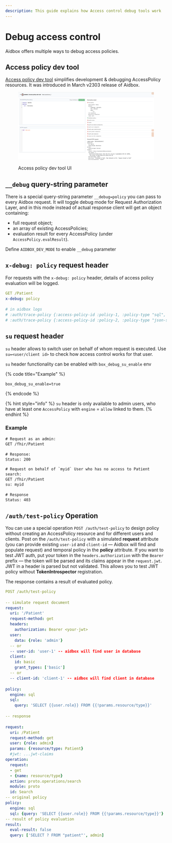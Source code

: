 ```yaml
---
description: This guide explains how Access control debug tools work
---
```


# Debug access control

Aidbox offers multiple ways to debug access policies.

## Access policy dev tool

[Access policy dev tool](debug.md#access-policy-dev-tool) simplifies development & debugging AccessPolicy resources. It was introduced in March v2303 release of Aidbox.

<figure><img src="../../.gitbook/assets/Screenshot 2023-03-23 at 11.40.41.png" alt=""><figcaption><p>Access policy dev tool UI</p></figcaption></figure>

## `__debug` query-string parameter

There is a special query-string parameter `__debug=policy` you can pass to every Aidbox request. It will toggle debug mode for Request Authorization Layer, and in this mode instead of actual response client will get an object containing:

* full request object;
* an array of existing AccessPolicies;
* evaluation result for every AccessPolicy (under `AccessPolicy.evalResult`).

Define `AIDBOX_DEV_MODE` to enable `__debug` parameter

## `x-debug: policy` request header

For requests with the `x-debug: policy` header, details of access policy evaluation will be logged.

```yaml
GET /Patient
x-debug: policy

# in aidbox logs
# :auth/trace-policy {:access-policy-id :policy-1, :policy-type "sql", ...
# :auth/trace-policy {:access-policy-id :policy-2, :policy-type "json-schema",...
```

## `su` request header

`su` header allows to switch user on behalf of whom request is executed. Use `su=<user/client id>` to check how access control works for that user.

`su` header functionality can be enabled with `box_debug_su_enable` env

{% code title="Example" %}
```
box_debug_su_enable=true
```
{% endcode %}

{% hint style="info" %}
`su` header is only available to admin users, who have at least one `AccessPolicy`  with `engine` = `allow` linked to them.&#x20;
{% endhint %}

### Example

```http
# Request as an admin:
GET /fhir/Patient

# Response:
Status: 200
```

```http
# Request on behalf of `myid` User who has no access to Patient search:
GET /fhir/Patient
su: myid

# Response
Status: 403
```

## `/auth/test-policy` Operation

You can use a special operation `POST /auth/test-policy` to design policy without creating an AccessPolicy resource and for different users and clients. Post on the `/auth/test-policy` with a simulated **request** attribute (you can provide existing `user-id` and `client-id` — Aidbox will find and populate request) and temporal policy in the **policy** attribute. If you want to test JWT auth, put your token in the `headers.authorization` with the `Bearer` prefix — the token will be parsed and its claims appear in the `request.jwt`. JWT in a header is parsed but not validated. This allows you to test JWT policy without **TokenIntrospector** registration.

The response contains a result of evaluated policy.

```yaml
POST /auth/test-policy

-- simulate request document
request:
  uri: '/Patient'
  request-method: get
  headers:
    authorization: Bearer <your-jwt>
  user:
    data: {role: 'admin'}
  -- or 
  -- user-id: 'user-1' -- aidbox will find user in database
  client:
    id: basic
    grant_types: ['basic']
  -- or 
  -- client-id: 'client-1' -- aidbox will find client in database
    
policy:
  engine: sql
  sql:
    query: 'SELECT {{user.role}} FROM {{!params.resource/type}}'

-- response

request:
  uri: /Patient
  request-method: get
  user: {role: admin}
  params: {resource/type: Patient}
  #jwt: ...jwt-claims
operation:
  request:
  - get
  - {name: resource/type}
  action: proto.operations/search
  module: proto
  id: Search
-- original policy
policy:
  engine: sql
  sql: {query: 'SELECT {{user.role}} FROM {{!params.resource/type}}'}
-- result of policy evaluation
result:
  eval-result: false
  query: ['SELECT ? FROM "patient"', admin]
```
